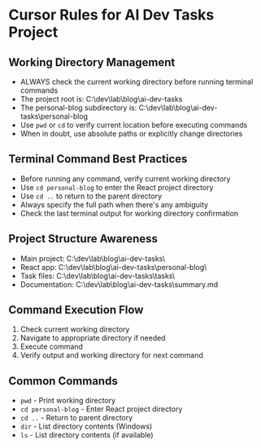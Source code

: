 # Cursor Rules for AI Dev Tasks Project

## Working Directory Management
- ALWAYS check the current working directory before running terminal commands
- The project root is: C:\dev\lab\blog\ai-dev-tasks
- The personal-blog subdirectory is: C:\dev\lab\blog\ai-dev-tasks\personal-blog
- Use `pwd` or `cd` to verify current location before executing commands
- When in doubt, use absolute paths or explicitly change directories

## Terminal Command Best Practices
- Before running any command, verify current working directory
- Use `cd personal-blog` to enter the React project directory
- Use `cd ..` to return to the parent directory
- Always specify the full path when there's any ambiguity
- Check the last terminal output for working directory confirmation

## Project Structure Awareness
- Main project: C:\dev\lab\blog\ai-dev-tasks\
- React app: C:\dev\lab\blog\ai-dev-tasks\personal-blog\
- Task files: C:\dev\lab\blog\ai-dev-tasks\tasks\
- Documentation: C:\dev\lab\blog\ai-dev-tasks\summary.md

## Command Execution Flow
1. Check current working directory
2. Navigate to appropriate directory if needed
3. Execute command
4. Verify output and working directory for next command

## Common Commands
- `pwd` - Print working directory
- `cd personal-blog` - Enter React project directory
- `cd ..` - Return to parent directory
- `dir` - List directory contents (Windows)
- `ls` - List directory contents (if available)
